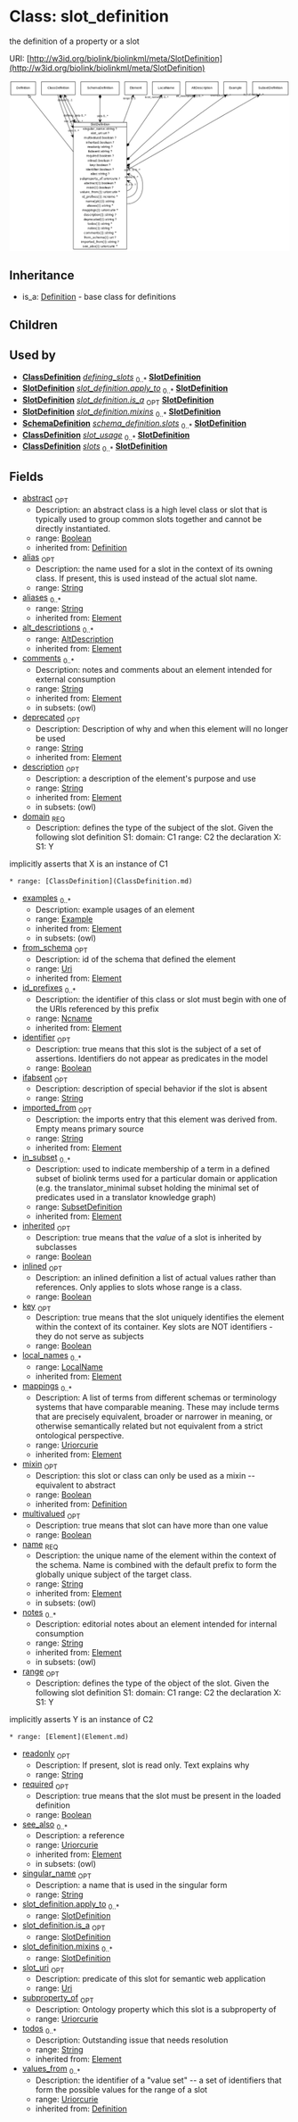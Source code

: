 # Class: slot_definition


the definition of a property or a slot

URI: [http://w3id.org/biolink/biolinkml/meta/SlotDefinition](http://w3id.org/biolink/biolinkml/meta/SlotDefinition)

![img](images/SlotDefinition.png)
## Inheritance

 *  is_a: [Definition](Definition.md) - base class for definitions
## Children

## Used by

 *  **[ClassDefinition](ClassDefinition.md)** *[defining_slots](defining_slots.md)*  <sub>0..*</sub>  **[SlotDefinition](SlotDefinition.md)**
 *  **[SlotDefinition](SlotDefinition.md)** *[slot_definition.apply_to](slot_definition_apply_to.md)*  <sub>0..*</sub>  **[SlotDefinition](SlotDefinition.md)**
 *  **[SlotDefinition](SlotDefinition.md)** *[slot_definition.is_a](slot_definition_is_a.md)*  <sub>OPT</sub>  **[SlotDefinition](SlotDefinition.md)**
 *  **[SlotDefinition](SlotDefinition.md)** *[slot_definition.mixins](slot_definition_mixins.md)*  <sub>0..*</sub>  **[SlotDefinition](SlotDefinition.md)**
 *  **[SchemaDefinition](SchemaDefinition.md)** *[schema_definition.slots](slot_definitions.md)*  <sub>0..*</sub>  **[SlotDefinition](SlotDefinition.md)**
 *  **[ClassDefinition](ClassDefinition.md)** *[slot_usage](slot_usage.md)*  <sub>0..*</sub>  **[SlotDefinition](SlotDefinition.md)**
 *  **[ClassDefinition](ClassDefinition.md)** *[slots](slots.md)*  <sub>0..*</sub>  **[SlotDefinition](SlotDefinition.md)**
## Fields

 * [abstract](abstract.md)  <sub>OPT</sub>
    * Description: an abstract class is a high level class or slot that is typically used to group common slots together and cannot be directly instantiated.
    * range: [Boolean](Boolean.md)
    * inherited from: [Definition](Definition.md)
 * [alias](alias.md)  <sub>OPT</sub>
    * Description: the name used for a slot in the context of its owning class.  If present, this is used instead of the actual slot name.
    * range: [String](String.md)
 * [aliases](aliases.md)  <sub>0..*</sub>
    * range: [String](String.md)
    * inherited from: [Element](Element.md)
 * [alt_descriptions](alt_descriptions.md)  <sub>0..*</sub>
    * range: [AltDescription](AltDescription.md)
    * inherited from: [Element](Element.md)
 * [comments](comments.md)  <sub>0..*</sub>
    * Description: notes and comments about an element intended for external consumption
    * range: [String](String.md)
    * inherited from: [Element](Element.md)
    * in subsets: (owl)
 * [deprecated](deprecated.md)  <sub>OPT</sub>
    * Description: Description of why and when this element will no longer be used
    * range: [String](String.md)
    * inherited from: [Element](Element.md)
 * [description](description.md)  <sub>OPT</sub>
    * Description: a description of the element's purpose and use
    * range: [String](String.md)
    * inherited from: [Element](Element.md)
    * in subsets: (owl)
 * [domain](domain.md)  <sub>REQ</sub>
    * Description: defines the type of the subject of the slot.  Given the following slot definition
  S1:
    domain: C1
    range:  C2
the declaration
  X:
    S1: Y

implicitly asserts that X is an instance of C1

    * range: [ClassDefinition](ClassDefinition.md)
 * [examples](examples.md)  <sub>0..*</sub>
    * Description: example usages of an element
    * range: [Example](Example.md)
    * inherited from: [Element](Element.md)
    * in subsets: (owl)
 * [from_schema](from_schema.md)  <sub>OPT</sub>
    * Description: id of the schema that defined the element
    * range: [Uri](Uri.md)
    * inherited from: [Element](Element.md)
 * [id_prefixes](id_prefixes.md)  <sub>0..*</sub>
    * Description: the identifier of this class or slot must begin with one of the URIs referenced by this prefix
    * range: [Ncname](Ncname.md)
    * inherited from: [Element](Element.md)
 * [identifier](identifier.md)  <sub>OPT</sub>
    * Description: true means that this slot is the subject of a set of assertions.  Identifiers do not appear as predicates in the model
    * range: [Boolean](Boolean.md)
 * [ifabsent](ifabsent.md)  <sub>OPT</sub>
    * Description: description of special behavior if the slot is absent
    * range: [String](String.md)
 * [imported_from](imported_from.md)  <sub>OPT</sub>
    * Description: the imports entry that this element was derived from.  Empty means primary source
    * range: [String](String.md)
    * inherited from: [Element](Element.md)
 * [in_subset](in_subset.md)  <sub>0..*</sub>
    * Description: used to indicate membership of a term in a defined subset of biolink terms used for a particular domain or application (e.g. the translator_minimal subset holding the minimal set of predicates used in a translator knowledge graph)
    * range: [SubsetDefinition](SubsetDefinition.md)
    * inherited from: [Element](Element.md)
 * [inherited](inherited.md)  <sub>OPT</sub>
    * Description: true means that the *value* of a slot is inherited by subclasses
    * range: [Boolean](Boolean.md)
 * [inlined](inlined.md)  <sub>OPT</sub>
    * Description: an inlined definition a list of actual values rather than references.  Only applies to slots whose range is a class.
    * range: [Boolean](Boolean.md)
 * [key](key.md)  <sub>OPT</sub>
    * Description: true means that the slot uniquely identifies the element within the context of its container.  Key slots are NOT identifiers - they do not serve as subjects
    * range: [Boolean](Boolean.md)
 * [local_names](local_names.md)  <sub>0..*</sub>
    * range: [LocalName](LocalName.md)
    * inherited from: [Element](Element.md)
 * [mappings](mappings.md)  <sub>0..*</sub>
    * Description: A list of terms from different schemas or terminology systems that have comparable meaning. These may include terms that are precisely equivalent, broader or narrower in meaning, or otherwise semantically related but not equivalent from a strict ontological perspective.
    * range: [Uriorcurie](Uriorcurie.md)
    * inherited from: [Element](Element.md)
 * [mixin](mixin.md)  <sub>OPT</sub>
    * Description: this slot or class can only be used as a mixin -- equivalent to abstract
    * range: [Boolean](Boolean.md)
    * inherited from: [Definition](Definition.md)
 * [multivalued](multivalued.md)  <sub>OPT</sub>
    * Description: true means that slot can have more than one value
    * range: [Boolean](Boolean.md)
 * [name](name.md)  <sub>REQ</sub>
    * Description: the unique name of the element within the context of the schema.  Name is combined with the default prefix to form the globally unique subject of the target class.
    * range: [String](String.md)
    * inherited from: [Element](Element.md)
    * in subsets: (owl)
 * [notes](notes.md)  <sub>0..*</sub>
    * Description: editorial notes about an element intended for internal consumption
    * range: [String](String.md)
    * inherited from: [Element](Element.md)
    * in subsets: (owl)
 * [range](range.md)  <sub>OPT</sub>
    * Description: defines the type of the object of the slot.  Given the following slot definition
  S1:
    domain: C1
    range:  C2
the declaration
  X:
    S1: Y

implicitly asserts Y is an instance of C2

    * range: [Element](Element.md)
 * [readonly](readonly.md)  <sub>OPT</sub>
    * Description: If present, slot is read only.  Text explains why
    * range: [String](String.md)
 * [required](required.md)  <sub>OPT</sub>
    * Description: true means that the slot must be present in the loaded definition
    * range: [Boolean](Boolean.md)
 * [see_also](see_also.md)  <sub>0..*</sub>
    * Description: a reference
    * range: [Uriorcurie](Uriorcurie.md)
    * inherited from: [Element](Element.md)
    * in subsets: (owl)
 * [singular_name](singular_name.md)  <sub>OPT</sub>
    * Description: a name that is used in the singular form
    * range: [String](String.md)
 * [slot_definition.apply_to](slot_definition_apply_to.md)  <sub>0..*</sub>
    * range: [SlotDefinition](SlotDefinition.md)
 * [slot_definition.is_a](slot_definition_is_a.md)  <sub>OPT</sub>
    * range: [SlotDefinition](SlotDefinition.md)
 * [slot_definition.mixins](slot_definition_mixins.md)  <sub>0..*</sub>
    * range: [SlotDefinition](SlotDefinition.md)
 * [slot_uri](slot_uri.md)  <sub>OPT</sub>
    * Description: predicate of this slot for semantic web application
    * range: [Uri](Uri.md)
 * [subproperty_of](subproperty_of.md)  <sub>OPT</sub>
    * Description: Ontology property which this slot is a subproperty of
    * range: [Uriorcurie](Uriorcurie.md)
 * [todos](todos.md)  <sub>0..*</sub>
    * Description: Outstanding issue that needs resolution
    * range: [String](String.md)
    * inherited from: [Element](Element.md)
 * [values_from](values_from.md)  <sub>0..*</sub>
    * Description: the identifier of a "value set" -- a set of identifiers that form the possible values for the range of a slot
    * range: [Uriorcurie](Uriorcurie.md)
    * inherited from: [Definition](Definition.md)
